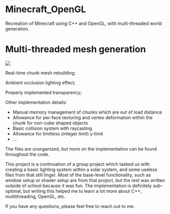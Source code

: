 # Minecraft_OpenGL
Recreation of Minecraft using C++ and OpenGL, with multi-threaded world generation.


# Multi-threaded mesh generation
![](https://media0.giphy.com/media/25R8S3GoDVqLYqb0MA/giphy.gif)

Real-time chunk mesh rebuilding;

Ambient occlusion lighting effect;

Properly implemented transparency;


Other implementation details:
  - Manual memory management of chunks which are out of load distance
  - Allowance for per-face texturing and vertex deformation within the chunk for non-cube shaped objects
  - Basic collision system with raycasting
  - Allowance for limitless (integer limit) y-limit
  - ...

The files are unorganized, but more on the implementation can be found throughout the code.

This project is a continuation of a group project which tasked us with creating a basic lighting system within a solar system, and some useless files from that still linger. 
Most of the base-level functionality, such as window setup or shader setup are from that project, but the rest was written outside of school because it was fun.
The implementation is definitely sub-optimal, but writing this helped me to learn a lot more about C++, multithreading, OpenGL, etc.

If you have any questions, please feel free to reach out to me.
